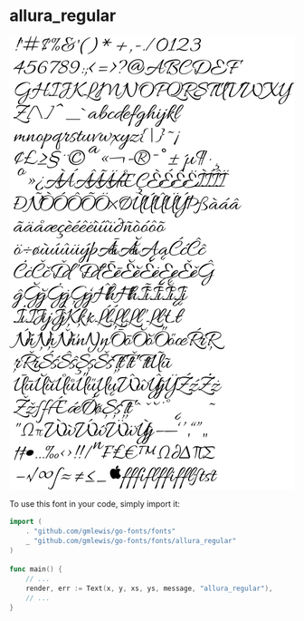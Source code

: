# allura_regular

![allura_regular](allura_regular.png)

To use this font in your code, simply import it:

```go
import (
	. "github.com/gmlewis/go-fonts/fonts"
	_ "github.com/gmlewis/go-fonts/fonts/allura_regular"
)

func main() {
	// ...
	render, err := Text(x, y, xs, ys, message, "allura_regular"),
	// ...
}
```
